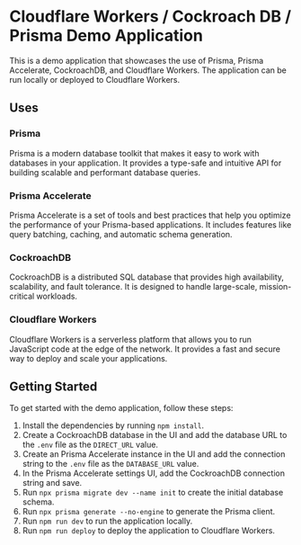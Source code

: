 # Cloudflare Workers / Cockroach DB / Prisma Demo Application

This is a demo application that showcases the use of Prisma, Prisma Accelerate, CockroachDB, and Cloudflare Workers. The application can be run locally or deployed to Cloudflare Workers.

## Uses

### Prisma

Prisma is a modern database toolkit that makes it easy to work with databases in your application. It provides a type-safe and intuitive API for building scalable and performant database queries.

### Prisma Accelerate

Prisma Accelerate is a set of tools and best practices that help you optimize the performance of your Prisma-based applications. It includes features like query batching, caching, and automatic schema generation.

### CockroachDB

CockroachDB is a distributed SQL database that provides high availability, scalability, and fault tolerance. It is designed to handle large-scale, mission-critical workloads.

### Cloudflare Workers

Cloudflare Workers is a serverless platform that allows you to run JavaScript code at the edge of the network. It provides a fast and secure way to deploy and scale your applications.

## Getting Started

To get started with the demo application, follow these steps:

1. Install the dependencies by running `npm install`.
2. Create a CockroachDB database in the UI and add the database URL to the `.env` file as the `DIRECT_URL` value.
3. Create an Prisma Accelerate instance in the UI and add the connection string to the `.env` file as the `DATABASE_URL` value.
4. In the Prisma Accelerate settings UI, add the CockroachDB connection string and save.
5. Run `npx prisma migrate dev --name init` to create the initial database schema.
6. Run `npx prisma generate --no-engine` to generate the Prisma client.
7. Run `npm run dev` to run the application locally.
8. Run `npm run deploy` to deploy the application to Cloudflare Workers.
